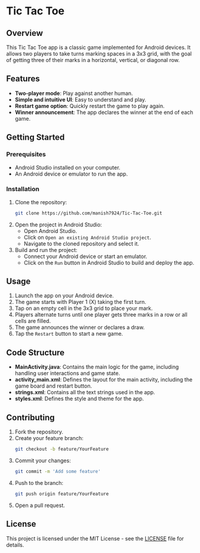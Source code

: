 # Tic Tac Toe

## Overview

This Tic Tac Toe app is a classic game implemented for Android devices. It allows two players to take turns marking spaces in a 3x3 grid, with the goal of getting three of their marks in a horizontal, vertical, or diagonal row.

## Features

- **Two-player mode**: Play against another human.
- **Simple and intuitive UI**: Easy to understand and play.
- **Restart game option**: Quickly restart the game to play again.
- **Winner announcement**: The app declares the winner at the end of each game.

## Getting Started

### Prerequisites

- Android Studio installed on your computer.
- An Android device or emulator to run the app.

### Installation

1. Clone the repository:
   ```bash
   git clone https://github.com/manish7924/Tic-Tac-Toe.git
   ```
2. Open the project in Android Studio:
   - Open Android Studio.
   - Click on `Open an existing Android Studio project`.
   - Navigate to the cloned repository and select it.
3. Build and run the project:
   - Connect your Android device or start an emulator.
   - Click on the `Run` button in Android Studio to build and deploy the app.

## Usage

1. Launch the app on your Android device.
2. The game starts with Player 1 (X) taking the first turn.
3. Tap on an empty cell in the 3x3 grid to place your mark.
4. Players alternate turns until one player gets three marks in a row or all cells are filled.
5. The game announces the winner or declares a draw.
6. Tap the `Restart` button to start a new game.

## Code Structure

- **MainActivity.java**: Contains the main logic for the game, including handling user interactions and game state.
- **activity_main.xml**: Defines the layout for the main activity, including the game board and restart button.
- **strings.xml**: Contains all the text strings used in the app.
- **styles.xml**: Defines the style and theme for the app.

## Contributing

1. Fork the repository.
2. Create your feature branch:
   ```bash
   git checkout -b feature/YourFeature
   ```
3. Commit your changes:
   ```bash
   git commit -m 'Add some feature'
   ```
4. Push to the branch:
   ```bash
   git push origin feature/YourFeature
   ```
5. Open a pull request.

## License

This project is licensed under the MIT License - see the [LICENSE](LICENSE) file for details.
